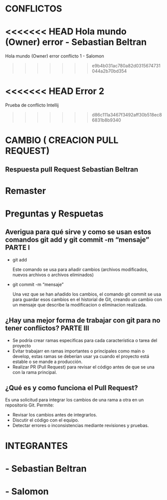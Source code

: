 # CONFLICTOS
<<<<<<< HEAD
Hola mundo (Owner) error - Sebastian Beltran 
=======
Hola mundo (Owner) error conflicto 1 - Salomon
>>>>>>> e9b4b031ac780a82d0315674731044a2b70bd354

<<<<<<< HEAD
Error 2 
=======
Prueba de conflicto Intellij 
>>>>>>> d86c111a3467f3492aff30b518ec86831b8b9340


# CAMBIO ( CREACION PULL REQUEST)

## Respuesta pull Request Sebastian Beltran
# Remaster 

# Preguntas y Respuetas
## Averigua para qué sirve y como se usan estos comandos git add y git commit -m “mensaje” PARTE I
- git add

    Este comando se usa para añadir cambios (archivos modificados, nuevos archivos o archivos
    eliminados)

- git commit -m “mensaje”

    Una vez que se han añadido los cambios, el comando git commit se usa para guardar esos cambios en el
    historial de Git, creando un cambio con un mensaje que describe la modificacion o eliminacion realizada. 

## ¿Hay una mejor forma de trabajar con git para no tener conflictos? PARTE III
- Se podría crear ramas especificas para cada característica o tarea del proyecto
- Evitar trabajarr en ramas importantes o principales como main o develop, estas ramas se deberían usar ya cuando el proyecto está estable o se mande a producción.
- Realizar PR (Pull Request) para revisar el código antes de que se una con la rama principal.
## ¿Qué es y como funciona el Pull Request?
Es una solicitud para integrar los cambios de una rama a otra en un repositorio Git. Permite:

* Revisar los cambios antes de integrarlos.
* Discutir el código con el equipo.
* Detectar errores o inconsistencias mediante revisiones y pruebas.


# INTEGRANTES
# - Sebastian Beltran
# - Salomon
